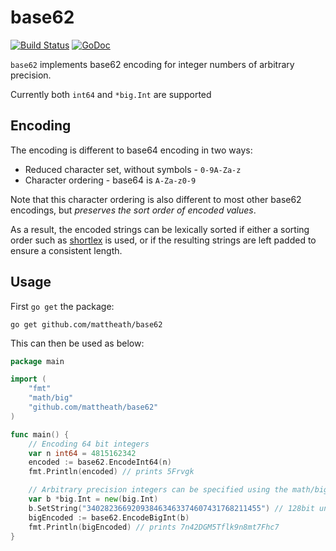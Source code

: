 # base62

[![Build Status](https://travis-ci.org/mattheath/base62.svg?branch=master)](https://travis-ci.org/mattheath/base62) [![GoDoc](https://godoc.org/github.com/mattheath/base62?status.svg)](https://godoc.org/github.com/mattheath/base62)

`base62` implements base62 encoding for integer numbers of arbitrary precision.

Currently both `int64` and `*big.Int` are supported

## Encoding

The encoding is different to base64 encoding in two ways:
 * Reduced character set, without symbols - `0-9A-Za-z`
 * Character ordering - base64 is `A-Za-z0-9`

Note that this character ordering is also different to most other base62 encodings, but _preserves the sort order of encoded values_.

As a result, the encoded strings can be lexically sorted if either a sorting order such as [shortlex](http://en.wikipedia.org/wiki/Shortlex_order) is used, or if the resulting strings are left padded to ensure a consistent length.

## Usage

First `go get` the package:
```
go get github.com/mattheath/base62
```

This can then be used as below:
```go
package main

import (
    "fmt"
    "math/big"
    "github.com/mattheath/base62"
)

func main() {
	// Encoding 64 bit integers
	var n int64 = 4815162342
    encoded := base62.EncodeInt64(n)
    fmt.Println(encoded) // prints 5Frvgk

    // Arbitrary precision integers can be specified using the math/big pkg
    var b *big.Int = new(big.Int)
    b.SetString("340282366920938463463374607431768211455") // 128bit unsigned int
    bigEncoded := base62.EncodeBigInt(b)
    fmt.Println(bigEncoded) // prints 7n42DGM5Tflk9n8mt7Fhc7
}
```
